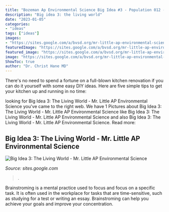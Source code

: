 ```yaml
---
title: "Bozeman Ap Environmental Science Big Idea #3 - Population 012 - Population Ecology ~ Big Idea 3: The Living World"
description: "Big idea 3: the living world"
date: "2023-01-05"
categories:
- "ideas"
tags: ["ideas"]
images:
- "https://sites.google.com/a/bvsd.org/mr-little-ap-environmental-science/_/rsrc/1457489055022/unit-3-the-living-world/living_on_the_edge_515472.jpg?height=211&amp;width=320"
featuredImage: "https://sites.google.com/a/bvsd.org/mr-little-ap-environmental-science/_/rsrc/1457489055022/unit-3-the-living-world/living_on_the_edge_515472.jpg?height=211&amp;width=320"
featured_image: "https://sites.google.com/a/bvsd.org/mr-little-ap-environmental-science/_/rsrc/1457489055022/unit-3-the-living-world/living_on_the_edge_515472.jpg?height=211&amp;width=320"
image: "https://sites.google.com/a/bvsd.org/mr-little-ap-environmental-science/_/rsrc/1457489055022/unit-3-the-living-world/living_on_the_edge_515472.jpg?height=211&amp;width=320"
ShowToc: true
author: "Dr. Christ Hane MD"
---
```



There's no need to spend a fortune on a full-blown kitchen renovation if you can do it yourself with some easy DIY ideas. Here are five simple tips to get your kitchen up and running in no time: 

	

		
looking for Big Idea 3: The Living World - Mr. Little AP Environmental Science you've came to the right web. We have 1 Pictures about Big Idea 3: The Living World - Mr. Little AP Environmental Science like Big Idea 3: The Living World - Mr. Little AP Environmental Science and also Big Idea 3: The Living World - Mr. Little AP Environmental Science. Read more:
		
    
## Big Idea 3: The Living World - Mr. Little AP Environmental Science

<img loading=lazy src="https://sites.google.com/a/bvsd.org/mr-little-ap-environmental-science/_/rsrc/1457489055022/unit-3-the-living-world/living_on_the_edge_515472.jpg?height=211&amp;width=320" onerror="this.onerror=null;this.src='https://tse2.mm.bing.net/th?id=OIP.KG5t5mqXosnV3DMrJhmDcQAAAA&amp;pid=15.1';" alt="Big Idea 3: The Living World - Mr. Little AP Environmental Science">

_Source: sites.google.com_

>. 

	

Brainstroming is a mental practice used to focus and focus on a specific task. It is often used in the workplace for tasks that are time-sensitive, such as studying for a test or writing an essay. Brainstroming can help you achieve your goals and improve your concentration.

